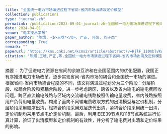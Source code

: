 ```yaml
---
title: "全国统一电力市场演进过程下省间-省内市场出清及定价模型"
collection: publications
type: "journal-zh"
permalink: /publication/2023-09-01-journal-zh-全国统一电力市场演进过程下省间-省内市场出清及定价模型
date: 2024-04-01
venue: "电工技术学报"
paper_author: "陈熠, <b>王晗*</b>, 严正, 冯凯, 刘子杰"
corresponding: True
remark: ""
paperurl: "https://kns.cnki.net/kcms2/article/abstract?v=HjlF_Ii0mblvKwiV_66bL-9hOdoEijh42phj7Cq2Y5zbXW42UCgEYlNcuUfVNJ0um8cid73odEE7rWaQz2OIHoS3wI_UF3fHCl-kKnukTMezyH5eVwdny8NBWMIF-tcav7v_nW4h5Vj_nz-3_bcbezF5WXNUFc2hSKHWICnlR5_Zm2FwhnAupNgLjRj_1gtq&uniplatform=NZKPT&language=CHS"
citation: '陈熠,王晗,严正,等.全国统一电力市场演进过程下省间-省内市场出清及定价模型[J].电工技术学报,2024.'
---
```

摘要：
为了促进电力资源在省间的余缺互济和在全国范围内的优化配置，我国正有序推进电力市场改革，逐步实现省间-省内市场的耦合和全国统一市场的演进。根据省间-省内市场耦合程度的不同，该文将演进过程划分为三个阶段：分层阶段、松耦合阶段和紧耦合阶段。进一步考虑跨区、跨省以及省内输电的输电费回收问题，跨区直流输电线路与区域内交流输电线路按照传输电量收费，省内线路按照用户负荷用电量收费。构建了面向不同输电费收取方式的出清模型与定价机制，分层阶段采用顺序出清，松耦合阶段采用双层迭代出清，紧耦合阶段采用统一出清，定价机制均采用节点电价定价机制。最后，利用IEEE39节点和118节点系统进行仿真计算，验证了出清模型和定价机制的有效性，并分析了输电费对出清和定价结果的影响。

